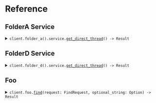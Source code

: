 # Reference
## FolderA Service
<details><summary><code>client.folder_a().service.<a href="/src/api/resources/folder_a/service/client.rs">get_direct_thread</a>() -> Result<Response, ApiError></code></summary>
<dl>
<dd>

#### 🔌 Usage

<dl>
<dd>

<dl>
<dd>

```rust
use seed_cross_package_type_names::prelude::*;

#[tokio::main]
async fn main() {
    let config = ClientConfig {
        ..Default::default()
    };
    let client = CrossPackageTypeNamesClient::new(config).expect("Failed to build client");
    client.folder_a.service.get_direct_thread(None).await;
}
```
</dd>
</dl>
</dd>
</dl>


</dd>
</dl>
</details>

## FolderD Service
<details><summary><code>client.folder_d().service.<a href="/src/api/resources/folder_d/service/client.rs">get_direct_thread</a>() -> Result<Response, ApiError></code></summary>
<dl>
<dd>

#### 🔌 Usage

<dl>
<dd>

<dl>
<dd>

```rust
use seed_cross_package_type_names::prelude::*;

#[tokio::main]
async fn main() {
    let config = ClientConfig {
        ..Default::default()
    };
    let client = CrossPackageTypeNamesClient::new(config).expect("Failed to build client");
    client.folder_a.service.get_direct_thread(None).await;
}
```
</dd>
</dl>
</dd>
</dl>


</dd>
</dl>
</details>

## Foo
<details><summary><code>client.foo.<a href="/src/api/resources/foo/client.rs">find</a>(request: FindRequest, optional_string: Option<OptionalString>) -> Result<ImportingType, ApiError></code></summary>
<dl>
<dd>

#### 🔌 Usage

<dl>
<dd>

<dl>
<dd>

```rust
use seed_cross_package_type_names::prelude::*;
use std::collections::HashMap;

#[tokio::main]
async fn main() {
    let config = ClientConfig {
        ..Default::default()
    };
    let client = CrossPackageTypeNamesClient::new(config).expect("Failed to build client");
    client
        .foo
        .find(
            &FindRequest {
                optional_string: OptionalString(Some("optionalString".to_string())),
                public_property: Some("publicProperty".to_string()),
                private_property: Some(1),
            },
            None,
        )
        .await;
}
```
</dd>
</dl>
</dd>
</dl>

#### ⚙️ Parameters

<dl>
<dd>

<dl>
<dd>

**public_property:** `Option<String>` 
    
</dd>
</dl>

<dl>
<dd>

**private_property:** `Option<i64>` 
    
</dd>
</dl>

<dl>
<dd>

**optional_string:** `OptionalString` 
    
</dd>
</dl>
</dd>
</dl>


</dd>
</dl>
</details>

